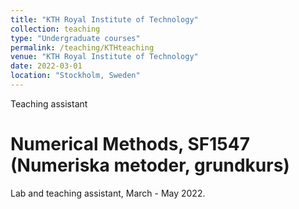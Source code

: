 ```yaml
---
title: "KTH Royal Institute of Technology"
collection: teaching
type: "Undergraduate courses"
permalink: /teaching/KTHteaching
venue: "KTH Royal Institute of Technology"
date: 2022-03-01
location: "Stockholm, Sweden"
---
```

Teaching assistant

Numerical Methods, SF1547 (Numeriska metoder, grundkurs)
======

Lab and teaching assistant, March - May 2022.
